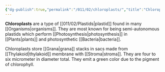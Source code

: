 ```yaml
---
{"dg-publish":true,"permalink":"/011/02/chloroplasts/","title":"Chloroplasts","tags":["BIOL412"],"noteIcon":"1","created":"2024-09-26T13:45:04.075-07:00","updated":"2024-09-26T15:15:42.894-07:00"}
---
```


**Chloroplasts** are a type of [[011/02/Plastids\|plastid]] found in many [[Organisms\|organisms]]. They are most known for being semi-autonomous plastids which perform [[Photosynthesis\|photosynthesis]] in [[Plants\|plants]] and photosynthetic [[Bacteria\|bacteria]].

Chloroplasts store [[Grana\|grana]] stacks in sacs made from [[Thylakoid\|thylakoid]] membrane with [[Stroma\|stroma]]. They are four to six micrometer in diameter total. They emit a green color due to the pigment of chlorophyll.